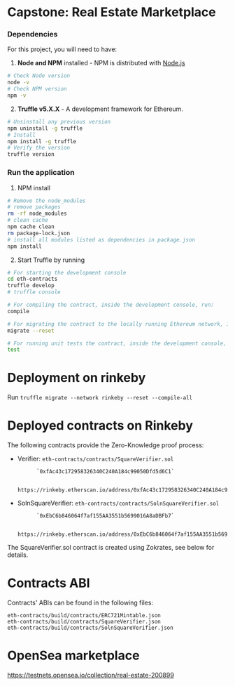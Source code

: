 # Capstone: Real Estate Marketplace

### Dependencies
For this project, you will need to have:
1. **Node and NPM** installed - NPM is distributed with [Node.js](https://www.npmjs.com/get-npm)
```bash
# Check Node version
node -v
# Check NPM version
npm -v
```


2. **Truffle v5.X.X** - A development framework for Ethereum. 
```bash
# Unsinstall any previous version
npm uninstall -g truffle
# Install
npm install -g truffle
# Verify the version
truffle version
```


### Run the application
1. NPM install
```bash
# Remove the node_modules  
# remove packages
rm -rf node_modules
# clean cache
npm cache clean
rm package-lock.json
# install all modules listed as dependencies in package.json
npm install
```

2. Start Truffle by running
```bash
# For starting the development console
cd eth-contracts
truffle develop
# truffle console

# For compiling the contract, inside the development console, run:
compile

# For migrating the contract to the locally running Ethereum network, inside the development console
migrate --reset

# For running unit tests the contract, inside the development console, run:
test
```

# Deployment on rinkeby

Run `truffle migrate --network rinkeby --reset --compile-all`

# Deployed contracts on Rinkeby

The following contracts provide the Zero-Knowledge proof process:

* Verifier: `eth-contracts/contracts/SquareVerifier.sol`

            `0xfAc43c172958326340C240A184c99050Dfd5d6C1`

             https://rinkeby.etherscan.io/address/0xfAc43c172958326340C240A184c99050Dfd5d6C1

* SolnSquareVerifier: `eth-contracts/contracts/SolnSquareVerifier.sol`

            `0xEbC6b846064f7af155AA3551b5699016A8aDBFb7`

            https://rinkeby.etherscan.io/address/0xEbC6b846064f7af155AA3551b5699016A8aDBFb7

The SquareVerifier.sol contract is created using Zokrates, see below for details.

# Contracts ABI

Contracts' ABIs can be found in the following files:
```
eth-contracts/build/contracts/ERC721Mintable.json
eth-contracts/build/contracts/SquareVerifier.json
eth-contracts/build/contracts/SolnSquareVerifier.json
```
# OpenSea marketplace
https://testnets.opensea.io/collection/real-estate-200899